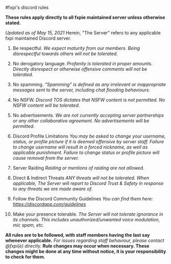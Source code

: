 #fxpi's discord rules

__These rules apply directly to all fxpie maintained server unless otherwise stated.__

*Updated as of May 15, 2021*
Herein, "The Server" refers to any applicable fxpi maintained Discord server.
  
1. Be respectful.
*We expect maturity from our members. Being disrespectful towards others will not be tolerated.*

2. No derogatory language.
*Profanity is tolerated in proper amounts. Directly disrespect or otherwise offensive comments will not be tolerated.*

3. No spamming.
*"Spamming" is defined as any irrelevant or inappropriate messages sent to the server, including chat flooding behaviours.*

4. No NSFW.
*Discord TOS dictates that NSFW content is not permitted. No NSFW content will be tolerated.*

5. No advertisements.
*We are not currently accepting server partnerships or any other collaborative agreement. No advertisements will be permitted.*

6. Discord Profile Limitations
*You may be asked to change your username, status, or profile picture if it is deemed offensive by server staff.*
*Failure to change username will result in a forced nickname, as well as applicable punishment. Failure to change status or profile picture will cause removal from the server.*

7. Server Raiding
*Raiding or mentions of raiding are not allowed.*

8. Direct & Indirect Threats
*ANY threats will not be tolerated. When applicable, The Server will report to Discord Trust & Safety in response to any threats we are made aware of.*

9. Follow the Discord Community Guidelines
*You can find them here: https://discordapp.com/guidelines*

10. Make your presence tolerable.
*The Server will not tolerate ignorance in its channels. This includes unauthorized/unwanted voice modulation, mic spam, etc.*

__All rules are to be followed, with staff members having the last say whenever applicable.__
*For issues regarding staff behaviour, please contact @fxpi(e) directly.*
**Rule changes may occur when necessary. These changes might be done at any time without notice, it is your responsibility to check for them.**
